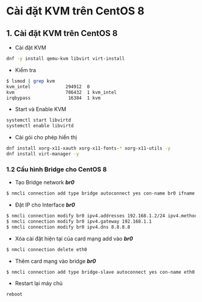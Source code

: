 # Cài đặt KVM trên CentOS 8
## 1. Cài đặt KVM trên CentOS 8
- Cài đặt KVM
```sh
dnf -y install qemu-kvm libvirt virt-install
```
- Kiểm tra
```sh
$ lsmod | grep kvm
kvm_intel             294912  0
kvm                   786432  1 kvm_intel
irqbypass              16384  1 kvm
```
- Start và Enable KVM
```sh
systemctl start libvirtd 
systemctl enable libvirtd 
```
- Cài gói cho phép hiển thị
```sh
dnf install xorg-x11-xauth xorg-x11-fonts-* xorg-x11-utils -y
dnf install virt-manager -y
```
### 1.2 Cấu hình Bridge cho CentOS 8
- Tạo Bridge network ***br0***
```sh
$ nmcli connection add type bridge autoconnect yes con-name br0 ifname br0 
```
- Đặt IP cho Interface ***br0***
```sh
$ nmcli connection modify br0 ipv4.addresses 192.168.1.2/24 ipv4.method manual 
$ nmcli connection modify br0 ipv4.gateway 192.168.1.1 
$ nmcli connection modify br0 ipv4.dns 8.8.8.8
```
- Xóa cài đặt hiện tại của card mạng add vào ***br0***
```sh
$ nmcli connection delete eth0
```
- Thêm card mạng vào bridge ***br0***
```sh
$ nmcli connection add type bridge-slave autoconnect yes con-name eth0 ifname eth0 master br0 
```
- Restart lại máy chủ
```sh
reboot
```
